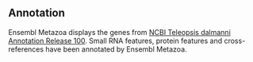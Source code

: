 Annotation
----------

Ensembl Metazoa displays the genes from [NCBI Teleopsis dalmanni Annotation Release 100](https://www.ncbi.nlm.nih.gov/genome/annotation_euk/Teleopsis_dalmanni/100/).
Small RNA features, protein features and cross-references have been
annotated by Ensembl Metazoa.
